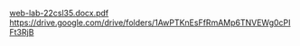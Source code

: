 
[web-lab-22csl35.docx.pdf](https://github.com/user-attachments/files/17814148/web-lab-22csl35.docx.pdf)
https://drive.google.com/drive/folders/1AwPTKnEsFfRmAMp6TNVEWg0cPIFt3RjB
